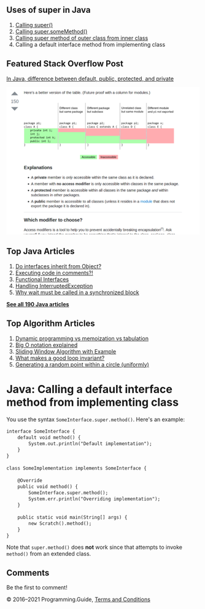 <span class="underline"></span>

<span class="underline"></span>

Uses of super in Java
---------------------

1.  [Calling super()](super-call.html)
2.  [Calling super.someMethod()](super-method-call.html)
3.  [Calling super method of outer class from inner class](calling-super-method-of-outer-class-from-inner-class.html)
4.  Calling a default interface method from implementing class

Featured Stack Overflow Post
----------------------------

[In Java, difference between default, public, protected, and private](https://stackoverflow.com/a/33627846/276052)  
  
[<img src="../images/so-featured-33627846.png" alt="StackOverflow screenshot thumbnail" class="screenshot" />](https://stackoverflow.com/a/33627846/276052)

<span class="underline"></span>

Top Java Articles
-----------------

1.  [Do interfaces inherit from Object?](do-interfaces-inherit-from-object.html)
2.  [Executing code in comments?!](executing-code-in-comments.html)
3.  [Functional Interfaces](functional-interfaces.html)
4.  [Handling InterruptedException](handling-interrupted-exceptions.html)
5.  [Why wait must be called in a synchronized block](why-wait-must-be-in-synchronized.html)

[**See all 190 Java articles**](index.html)

Top Algorithm Articles
----------------------

1.  [Dynamic programming vs memoization vs tabulation](../dynamic-programming-vs-memoization-vs-tabulation.html)
2.  [Big O notation explained](../big-o-notation-explained.html)
3.  [Sliding Window Algorithm with Example](../sliding-window-example.html)
4.  [What makes a good loop invariant?](../what-makes-a-good-loop-invariant.html)
5.  [Generating a random point within a circle (uniformly)](../random-point-within-circle.html)

Java: Calling a default interface method from implementing class
================================================================

You use the syntax `SomeInterface.super.method()`. Here's an example:

    interface SomeInterface {
        default void method() {
            System.out.println("Default implementation");
        }
    }

    class SomeImplementation implements SomeInterface {

        @Override
        public void method() {
            SomeInterface.super.method();
            System.err.println("Overriding implementation");
        }

        public static void main(String[] args) {
            new Scratch().method();
        }
    }

Note that `super.method()` does **not** work since that attempts to invoke `method()` from an extended class.

Comments
--------

Be the first to comment!

© 2016–2021 Programming.Guide, [Terms and Conditions](../terms-and-conditions.html)
